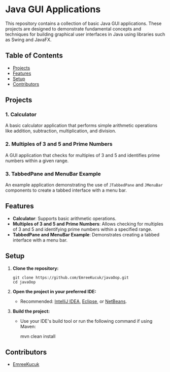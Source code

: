 Java GUI Applications
=====================

This repository contains a collection of basic Java GUI applications. These projects are designed to demonstrate fundamental concepts and techniques for building graphical user interfaces in Java using libraries such as Swing and JavaFX.

Table of Contents
-----------------

*   [Projects](#projects)
*   [Features](#features)
*   [Setup](#setup)
*   [Contributors](#contributors)

Projects
--------

### 1\. Calculator

A basic calculator application that performs simple arithmetic operations like addition, subtraction, multiplication, and division.

### 2\. Multiples of 3 and 5 and Prime Numbers

A GUI application that checks for multiples of 3 and 5 and identifies prime numbers within a given range.

### 3\. TabbedPane and MenuBar Example

An example application demonstrating the use of `JTabbedPane` and `JMenuBar` components to create a tabbed interface with a menu bar.

Features
--------

*   **Calculator**: Supports basic arithmetic operations.
*   **Multiples of 3 and 5 and Prime Numbers**: Allows checking for multiples of 3 and 5 and identifying prime numbers within a specified range.
*   **TabbedPane and MenuBar Example**: Demonstrates creating a tabbed interface with a menu bar.

Setup
-----

1.  **Clone the repository:**
    
        git clone https://github.com/EmreeKucuk/javaOop.git
        cd javaOop
    
2.  **Open the project in your preferred IDE:**
    *   Recommended: [IntelliJ IDEA](https://www.jetbrains.com/idea/), [Eclipse](https://www.eclipse.org/), or [NetBeans](https://netbeans.apache.org/).
3.  **Build the project:**
    
    *   Use your IDE's build tool or run the following command if using Maven:
    
        mvn clean install
    

Contributors
------------

*   [EmreeKucuk](https://github.com/EmreeKucuk)
